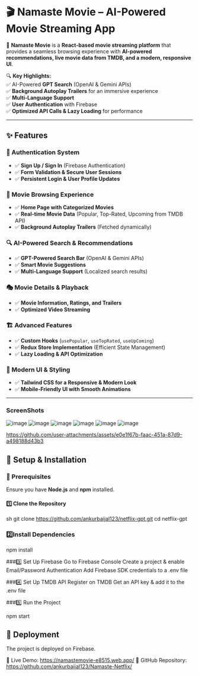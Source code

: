 # 🎬 Namaste Movie – AI-Powered Movie Streaming App  

🚀 **Namaste Movie** is a **React-based movie streaming platform** that provides a seamless browsing experience with **AI-powered recommendations, live movie data from TMDB, and a modern, responsive UI**.  

🔍 **Key Highlights:**  
✅ AI-Powered **GPT Search** (OpenAI & Gemini APIs)  
✅ **Background Autoplay Trailers** for an immersive experience  
✅ **Multi-Language Support**  
✅ **User Authentication** with Firebase  
✅ **Optimized API Calls & Lazy Loading** for performance  

---

## ✨ Features  

### 🔐 Authentication System  
- ✅ **Sign Up / Sign In** (Firebase Authentication)  
- ✅ **Form Validation & Secure User Sessions**  
- ✅ **Persistent Login & User Profile Updates**  

### 🎥 Movie Browsing Experience  
- ✅ **Home Page with Categorized Movies**  
- ✅ **Real-time Movie Data** (Popular, Top-Rated, Upcoming from TMDB API)  
- ✅ **Background Autoplay Trailers** (Fetched dynamically)  

### 🔍 AI-Powered Search & Recommendations  
- ✅ **GPT-Powered Search Bar** (OpenAI & Gemini APIs)  
- ✅ **Smart Movie Suggestions**  
- ✅ **Multi-Language Support** (Localized search results)  

### 🎭 Movie Details & Playback  
- ✅ **Movie Information, Ratings, and Trailers**  
- ✅ **Optimized Video Streaming**  

### 🏗️ Advanced Features  
- ✅ **Custom Hooks** (`usePopular`, `useTopRated`, `useUpComing`)  
- ✅ **Redux Store Implementation** (Efficient State Management)  
- ✅ **Lazy Loading & API Optimization**  

### 🎨 Modern UI & Styling  
- ✅ **Tailwind CSS for a Responsive & Modern Look**  
- ✅ **Mobile-Friendly UI with Smooth Animations**  

---

  ### ScreenShots
![image](https://github.com/user-attachments/assets/8cc97bed-1e87-44cd-aa12-04189a23d22b)
![image](https://github.com/user-attachments/assets/298ef23b-a6fd-409a-bc83-6e00776666f4)
![image](https://github.com/user-attachments/assets/74410f82-c31b-4096-885f-170b3af09942)
![image](https://github.com/user-attachments/assets/d3fb4c1d-fe14-46f2-a40e-f78eb1db86fe)
![image](https://github.com/user-attachments/assets/78303e99-565d-4594-a77f-2b35f6d283b3)
![image](https://github.com/user-attachments/assets/511266f4-589c-42a6-91b2-8b500001f928)



https://github.com/user-attachments/assets/e0e1f67b-faac-451a-87d9-a498188d43b3






## 🔧 Setup & Installation  

### 📌 Prerequisites  
Ensure you have **Node.js** and **npm** installed.  

#### 1️⃣ Clone the Repository  
sh
git clone https://github.com/ankurbaijal123/netflix-gpt.git
cd netflix-gpt

### 2️⃣Install Dependencies
npm install


###3️⃣ Set Up Firebase
Go to Firebase Console
Create a project & enable Email/Password Authentication
Add Firebase SDK credentials to a .env file

###4️⃣ Set Up TMDB API
Register on TMDB
Get an API key & add it to the .env file

###5️⃣ Run the Project

npm start

## 🚀 Deployment
The project is deployed on Firebase.

🔗 Live Demo: https://namastemovie-e8515.web.app/
📂 GitHub Repository: https://github.com/ankurbaijal123/Namaste-Netflix/


